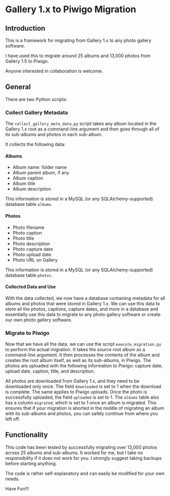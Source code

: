 # Gallery 1.x to Piwigo Migration

## Introduction
This is a framework for migrating from Gallery 1.x to any photo gallery software.

I have used this to migrate around 25 albums and 13,000 photos from Gallery 1.5 to Piwigo.

Anyone interested in collaboration is welcome.

## General
There are two Python scripts:

### Collect Gallery Metadata
The `collect_gallery_meta_data.py` script takes any album located in the Gallery 1.x root as a command-line argument and then goes through all of its sub-albums and photos in each sub-album.

It collects the following data:

#### Albums
- Album name: folder name
- Album parent album, if any
- Album caption
- Album title
- Album description

This information is stored in a MySQL (or any SQLAlchemy-supported) database table `albums`.

#### Photos
- Photo filename
- Photo caption
- Photo title
- Photo description
- Photo capture date
- Photo upload date
- Photo URL on Gallery

This information is stored in a MySQL (or any SQLAlchemy-supported) database table `photos`.

#### Collected Data and Use
With the data collected, we now have a database containing metadata for all albums and photos that were stored in Gallery 1.x. We can use this data to store all the photos, captions, capture dates, and more in a database and essentially use this data to migrate to any photo gallery software or create our own photo gallery software.

### Migrate to Piwigo
Now that we have all the data, we can use the script `execute_migration.py` to perform the actual migration. It takes the source root album as a command-line argument. It then processes the contents of the album and creates the root album itself, as well as its sub-albums, in Piwigo. The photos are uploaded with the following information to Piwigo: capture date, upload date, caption, title, and description.

All photos are downloaded from Gallery 1.x, and they need to be downloaded only once. The field `downloaded` is set to 1 when the download is complete. The same applies to Piwigo uploads. Once the photo is successfully uploaded, the field `uploaded` is set to 1. The `albums` table also has a column `migrated`, which is set to 1 once an album is migrated. This ensures that if your migration is aborted in the middle of migrating an album with its sub-albums and photos, you can safely continue from where you left off.

## Functionality
This code has been tested by successfully migrating over 13,000 photos across 25 albums and sub-albums. It worked for me, but I take no responsibility if it does not work for you. I strongly suggest taking backups before starting anything.

The code is rather self-explanatory and can easily be modified for your own needs.

Have Fun!!!
